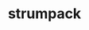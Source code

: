 ---
title: "strumpack"
layout: cache
categories: [package, v0.21.1]
meta: {"versions": ["7.2.0"], "compilers": ["gcc@=11.4.0", "gcc@=9.4.0", "oneapi@=2023.2.0"], "oss": ["ubuntu20.04"], "platforms": ["linux"], "targets": ["neoverse_v1", "ppc64le", "x86_64_v3"], "stacks": ["e4s", "e4s-neoverse_v1", "e4s-oneapi", "e4s-power", "e4s-rocm-external", "root"], "num_specs": 14, "num_specs_by_stack": {"root": 14, "e4s-neoverse_v1": 4, "e4s-power": 2, "e4s": 5, "e4s-rocm-external": 2, "e4s-oneapi": 1}}
spec_details: [{"hash": "binlbbapbm3zirzdg4heywrdodiudtag", "compiler": "gcc@=11.4.0", "versions": ["7.2.0"], "os": "ubuntu20.04", "platform": "linux", "target": "neoverse_v1", "variants": ["build_system=cmake", "build_type=Release", "+butterflypack", "+c_interface", "~count_flops", "+cuda", "cuda_arch=75", "generator=make", "~ipo", "~magma", "+mpi", "+openmp", "+parmetis", "~rocm", "~scotch", "+shared", "~slate", "~task_timers", "+zfp"], "stacks": ["root", "e4s-neoverse_v1"], "size": "-", "tarball": "https://binaries.spack.io/releases/v0.21.1/build_cache/linux-ubuntu20.04-neoverse_v1/gcc-11.4.0/strumpack-7.2.0/linux-ubuntu20.04-neoverse_v1-gcc-11.4.0-strumpack-7.2.0-binlbbapbm3zirzdg4heywrdodiudtag.spack"}, {"hash": "4x2s2vpplmkyaht2gj6ttem7ody7ieyb", "compiler": "gcc@=11.4.0", "versions": ["7.2.0"], "os": "ubuntu20.04", "platform": "linux", "target": "neoverse_v1", "variants": ["build_system=cmake", "build_type=Release", "+butterflypack", "+c_interface", "~count_flops", "+cuda", "cuda_arch=80", "generator=make", "~ipo", "~magma", "+mpi", "+openmp", "+parmetis", "~rocm", "~scotch", "+shared", "~slate", "~task_timers", "+zfp"], "stacks": ["root", "e4s-neoverse_v1"], "size": "-", "tarball": "https://binaries.spack.io/releases/v0.21.1/build_cache/linux-ubuntu20.04-neoverse_v1/gcc-11.4.0/strumpack-7.2.0/linux-ubuntu20.04-neoverse_v1-gcc-11.4.0-strumpack-7.2.0-4x2s2vpplmkyaht2gj6ttem7ody7ieyb.spack"}, {"hash": "e4wuj4j7yegmiw4be2mqyrmkas3dbfin", "compiler": "gcc@=11.4.0", "versions": ["7.2.0"], "os": "ubuntu20.04", "platform": "linux", "target": "neoverse_v1", "variants": ["build_system=cmake", "build_type=Release", "+butterflypack", "+c_interface", "~count_flops", "+cuda", "cuda_arch=90", "generator=make", "~ipo", "~magma", "+mpi", "+openmp", "+parmetis", "~rocm", "~scotch", "+shared", "~slate", "~task_timers", "+zfp"], "stacks": ["root", "e4s-neoverse_v1"], "size": "-", "tarball": "https://binaries.spack.io/releases/v0.21.1/build_cache/linux-ubuntu20.04-neoverse_v1/gcc-11.4.0/strumpack-7.2.0/linux-ubuntu20.04-neoverse_v1-gcc-11.4.0-strumpack-7.2.0-e4wuj4j7yegmiw4be2mqyrmkas3dbfin.spack"}, {"hash": "3qlolknlx4nbdk3pqpmqcnmttpxki4cq", "compiler": "gcc@=11.4.0", "versions": ["7.2.0"], "os": "ubuntu20.04", "platform": "linux", "target": "neoverse_v1", "variants": ["build_system=cmake", "build_type=Release", "+butterflypack", "+c_interface", "~count_flops", "~cuda", "generator=make", "~ipo", "~magma", "+mpi", "+openmp", "+parmetis", "~rocm", "~scotch", "+shared", "~slate", "~task_timers", "+zfp"], "stacks": ["root", "e4s-neoverse_v1"], "size": "-", "tarball": "https://binaries.spack.io/releases/v0.21.1/build_cache/linux-ubuntu20.04-neoverse_v1/gcc-11.4.0/strumpack-7.2.0/linux-ubuntu20.04-neoverse_v1-gcc-11.4.0-strumpack-7.2.0-3qlolknlx4nbdk3pqpmqcnmttpxki4cq.spack"}, {"hash": "5kdbgyrza3svixvk3va7pign4njbiul3", "compiler": "gcc@=9.4.0", "versions": ["7.2.0"], "os": "ubuntu20.04", "platform": "linux", "target": "ppc64le", "variants": ["build_system=cmake", "build_type=Release", "+butterflypack", "+c_interface", "~count_flops", "+cuda", "cuda_arch=70", "generator=make", "~ipo", "~magma", "+mpi", "+openmp", "+parmetis", "~rocm", "~scotch", "+shared", "~slate", "~task_timers", "+zfp"], "stacks": ["root", "e4s-power"], "size": "-", "tarball": "https://binaries.spack.io/releases/v0.21.1/build_cache/linux-ubuntu20.04-ppc64le/gcc-9.4.0/strumpack-7.2.0/linux-ubuntu20.04-ppc64le-gcc-9.4.0-strumpack-7.2.0-5kdbgyrza3svixvk3va7pign4njbiul3.spack"}, {"hash": "l6gsweq3ey2np2ersll5g2rn7jgkayui", "compiler": "gcc@=9.4.0", "versions": ["7.2.0"], "os": "ubuntu20.04", "platform": "linux", "target": "ppc64le", "variants": ["build_system=cmake", "build_type=Release", "+butterflypack", "+c_interface", "~count_flops", "~cuda", "generator=make", "~ipo", "~magma", "+mpi", "+openmp", "+parmetis", "~rocm", "~scotch", "+shared", "~slate", "~task_timers", "+zfp"], "stacks": ["root", "e4s-power"], "size": "-", "tarball": "https://binaries.spack.io/releases/v0.21.1/build_cache/linux-ubuntu20.04-ppc64le/gcc-9.4.0/strumpack-7.2.0/linux-ubuntu20.04-ppc64le-gcc-9.4.0-strumpack-7.2.0-l6gsweq3ey2np2ersll5g2rn7jgkayui.spack"}, {"hash": "pfqunhmq3d2wwhnvtghwk2fdygkxguuw", "compiler": "gcc@=11.4.0", "versions": ["7.2.0"], "os": "ubuntu20.04", "platform": "linux", "target": "x86_64_v3", "variants": ["build_system=cmake", "build_type=Release", "+butterflypack", "+c_interface", "~count_flops", "+cuda", "cuda_arch=80", "generator=make", "~ipo", "~magma", "+mpi", "+openmp", "+parmetis", "~rocm", "~scotch", "+shared", "~slate", "~task_timers", "+zfp"], "stacks": ["e4s", "root"], "size": "-", "tarball": "https://binaries.spack.io/releases/v0.21.1/build_cache/linux-ubuntu20.04-x86_64_v3/gcc-11.4.0/strumpack-7.2.0/linux-ubuntu20.04-x86_64_v3-gcc-11.4.0-strumpack-7.2.0-pfqunhmq3d2wwhnvtghwk2fdygkxguuw.spack"}, {"hash": "zoxrbm5qa4hdzp62oiyg5cf7kj53ig6j", "compiler": "gcc@=11.4.0", "versions": ["7.2.0"], "os": "ubuntu20.04", "platform": "linux", "target": "x86_64_v3", "variants": ["build_system=cmake", "build_type=Release", "+butterflypack", "+c_interface", "~count_flops", "~cuda", "generator=make", "~ipo", "~magma", "+mpi", "+openmp", "+parmetis", "~rocm", "~scotch", "+shared", "~slate", "~task_timers", "+zfp"], "stacks": ["e4s", "root"], "size": "-", "tarball": "https://binaries.spack.io/releases/v0.21.1/build_cache/linux-ubuntu20.04-x86_64_v3/gcc-11.4.0/strumpack-7.2.0/linux-ubuntu20.04-x86_64_v3-gcc-11.4.0-strumpack-7.2.0-zoxrbm5qa4hdzp62oiyg5cf7kj53ig6j.spack"}, {"hash": "tfiavonoxk23zzzeyxwhy5un7g5qijo4", "compiler": "gcc@=11.4.0", "versions": ["7.2.0"], "os": "ubuntu20.04", "platform": "linux", "target": "x86_64_v3", "variants": ["build_system=cmake", "build_type=Release", "+butterflypack", "+c_interface", "~count_flops", "+cuda", "cuda_arch=90", "generator=make", "~ipo", "~magma", "+mpi", "+openmp", "+parmetis", "~rocm", "~scotch", "+shared", "~slate", "~task_timers", "+zfp"], "stacks": ["e4s", "root"], "size": "-", "tarball": "https://binaries.spack.io/releases/v0.21.1/build_cache/linux-ubuntu20.04-x86_64_v3/gcc-11.4.0/strumpack-7.2.0/linux-ubuntu20.04-x86_64_v3-gcc-11.4.0-strumpack-7.2.0-tfiavonoxk23zzzeyxwhy5un7g5qijo4.spack"}, {"hash": "ifqfpbktoxt47dkwhs3mjt4beezdkvyn", "compiler": "gcc@=11.4.0", "versions": ["7.2.0"], "os": "ubuntu20.04", "platform": "linux", "target": "x86_64_v3", "variants": ["amdgpu_target=gfx908", "build_system=cmake", "build_type=Release", "+butterflypack", "+c_interface", "~count_flops", "~cuda", "generator=make", "~ipo", "~magma", "+mpi", "+openmp", "+parmetis", "+rocm", "~scotch", "+shared", "~slate", "~task_timers", "+zfp"], "stacks": ["e4s-rocm-external", "root"], "size": "-", "tarball": "https://binaries.spack.io/releases/v0.21.1/build_cache/linux-ubuntu20.04-x86_64_v3/gcc-11.4.0/strumpack-7.2.0/linux-ubuntu20.04-x86_64_v3-gcc-11.4.0-strumpack-7.2.0-ifqfpbktoxt47dkwhs3mjt4beezdkvyn.spack"}, {"hash": "lsklcyjd7gwv23nb64ef4gi6vqe3feqq", "compiler": "gcc@=11.4.0", "versions": ["7.2.0"], "os": "ubuntu20.04", "platform": "linux", "target": "x86_64_v3", "variants": ["amdgpu_target=gfx90a", "build_system=cmake", "build_type=Release", "+butterflypack", "+c_interface", "~count_flops", "~cuda", "generator=make", "~ipo", "~magma", "+mpi", "+openmp", "+parmetis", "+rocm", "~scotch", "+shared", "~slate", "~task_timers", "+zfp"], "stacks": ["e4s-rocm-external", "root"], "size": "-", "tarball": "https://binaries.spack.io/releases/v0.21.1/build_cache/linux-ubuntu20.04-x86_64_v3/gcc-11.4.0/strumpack-7.2.0/linux-ubuntu20.04-x86_64_v3-gcc-11.4.0-strumpack-7.2.0-lsklcyjd7gwv23nb64ef4gi6vqe3feqq.spack"}, {"hash": "u7q7glmc2pjo27u5k4bbl3icdcmyc5bd", "compiler": "gcc@=11.4.0", "versions": ["7.2.0"], "os": "ubuntu20.04", "platform": "linux", "target": "x86_64_v3", "variants": ["amdgpu_target=gfx90a", "build_system=cmake", "build_type=Release", "+butterflypack", "+c_interface", "~count_flops", "~cuda", "generator=make", "~ipo", "~magma", "+mpi", "+openmp", "+parmetis", "+rocm", "~scotch", "+shared", "~slate", "~task_timers", "+zfp"], "stacks": ["e4s", "root"], "size": "-", "tarball": "https://binaries.spack.io/releases/v0.21.1/build_cache/linux-ubuntu20.04-x86_64_v3/gcc-11.4.0/strumpack-7.2.0/linux-ubuntu20.04-x86_64_v3-gcc-11.4.0-strumpack-7.2.0-u7q7glmc2pjo27u5k4bbl3icdcmyc5bd.spack"}, {"hash": "g5jkdt2v4vczgbgbhscbnmqelqpfjcvn", "compiler": "gcc@=11.4.0", "versions": ["7.2.0"], "os": "ubuntu20.04", "platform": "linux", "target": "x86_64_v3", "variants": ["amdgpu_target=gfx908", "build_system=cmake", "build_type=Release", "+butterflypack", "+c_interface", "~count_flops", "~cuda", "generator=make", "~ipo", "~magma", "+mpi", "+openmp", "+parmetis", "+rocm", "~scotch", "+shared", "~slate", "~task_timers", "+zfp"], "stacks": ["e4s", "root"], "size": "-", "tarball": "https://binaries.spack.io/releases/v0.21.1/build_cache/linux-ubuntu20.04-x86_64_v3/gcc-11.4.0/strumpack-7.2.0/linux-ubuntu20.04-x86_64_v3-gcc-11.4.0-strumpack-7.2.0-g5jkdt2v4vczgbgbhscbnmqelqpfjcvn.spack"}, {"hash": "oacb5sgpxa7iazwj757akiatj7y275ik", "compiler": "oneapi@=2023.2.0", "versions": ["7.2.0"], "os": "ubuntu20.04", "platform": "linux", "target": "x86_64_v3", "variants": ["build_system=cmake", "build_type=Release", "+butterflypack", "+c_interface", "~count_flops", "~cuda", "generator=make", "~ipo", "~magma", "+mpi", "+openmp", "+parmetis", "~rocm", "~scotch", "+shared", "~slate", "~task_timers", "+zfp"], "stacks": ["root", "e4s-oneapi"], "size": "-", "tarball": "https://binaries.spack.io/releases/v0.21.1/build_cache/linux-ubuntu20.04-x86_64_v3/oneapi-2023.2.0/strumpack-7.2.0/linux-ubuntu20.04-x86_64_v3-oneapi-2023.2.0-strumpack-7.2.0-oacb5sgpxa7iazwj757akiatj7y275ik.spack"}]
---